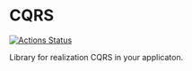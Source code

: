 # CQRS

[![Actions Status](https://github.com/dm-kamaev/cqrs/workflows/Build/badge.svg)](https://github.com/dm-kamaev/cqrs/actions)

Library for realization CQRS in your applicaton.